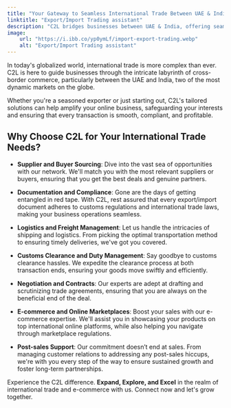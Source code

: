 ```yaml
---
title: "Your Gateway to Seamless International Trade Between UAE & India"
linktitle: "Export/Import Trading assistant"
description: "C2L bridges businesses between UAE & India, offering seamless e-commerce growth, customs expertise, and strategic logistics."
image:
    url: "https://i.ibb.co/yp0ymLf/import-export-trading.webp"
    alt: "Export/Import Trading assistant"
---
```


In today's globalized world, international trade is more complex than ever. C2L is here to guide businesses through the intricate labyrinth of cross-border commerce, particularly between the UAE and India, two of the most dynamic markets on the globe. 

Whether you're a seasoned exporter or just starting out, C2L's tailored solutions can help amplify your online business, safeguarding your interests and ensuring that every transaction is smooth, compliant, and profitable.

## Why Choose C2L for Your International Trade Needs?

- **Supplier and Buyer Sourcing**: Dive into the vast sea of opportunities with our network. We'll match you with the most relevant suppliers or buyers, ensuring that you get the best deals and genuine partners.

- **Documentation and Compliance**: Gone are the days of getting entangled in red tape. With C2L, rest assured that every export/import document adheres to customs regulations and international trade laws, making your business operations seamless.

- **Logistics and Freight Management**: Let us handle the intricacies of shipping and logistics. From picking the optimal transportation method to ensuring timely deliveries, we've got you covered.

- **Customs Clearance and Duty Management**: Say goodbye to customs clearance hassles. We expedite the clearance process at both transaction ends, ensuring your goods move swiftly and efficiently.

- **Negotiation and Contracts**: Our experts are adept at drafting and scrutinizing trade agreements, ensuring that you are always on the beneficial end of the deal.

- **E-commerce and Online Marketplaces**: Boost your sales with our e-commerce expertise. We'll assist you in showcasing your products on top international online platforms, while also helping you navigate through marketplace regulations.

- **Post-sales Support**: Our commitment doesn’t end at sales. From managing customer relations to addressing any post-sales hiccups, we're with you every step of the way to ensure sustained growth and foster long-term partnerships.

Experience the C2L difference. **Expand, Explore, and Excel** in the realm of international trade and e-commerce with us. Connect now and let's grow together.